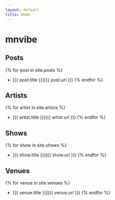 ```yaml
---
layout: default
title: Home
---
```

# mnvibe

## Posts
{% for post in site.posts %}
* [{{ post.title }}]({{ post.url }})
{% endfor %}

## Artists
{% for artist in site.artists %}
* [{{ artist.title }}]({{ artist.url }})
{% endfor %}

## Shows
{% for show in site.shows %}
* [{{ show.title }}]({{ show.url }})
{% endfor %}

## Venues
{% for venue in site.venues %}
* [{{ venue.title }}]({{ venue.url }})
{% endfor %}